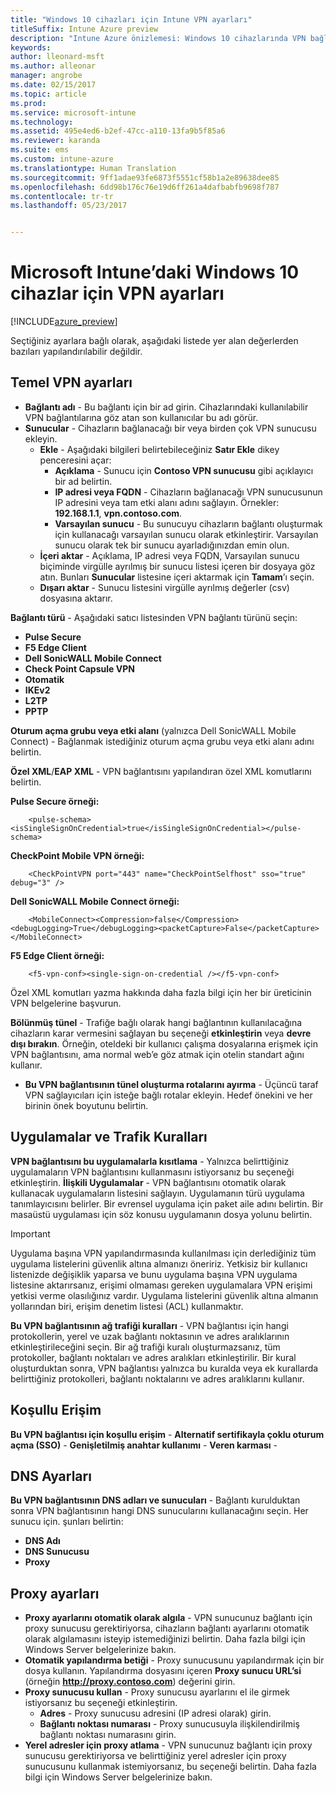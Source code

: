```yaml
---
title: "Windows 10 cihazları için Intune VPN ayarları"
titleSuffix: Intune Azure preview
description: "Intune Azure önizlemesi: Windows 10 cihazlarında VPN bağlantılarını yapılandırmak için kullanabileceğiniz Intune ayarlarını öğrenin."
keywords: 
author: lleonard-msft
ms.author: alleonar
manager: angrobe
ms.date: 02/15/2017
ms.topic: article
ms.prod: 
ms.service: microsoft-intune
ms.technology: 
ms.assetid: 495e4ed6-b2ef-47cc-a110-13fa9b5f85a6
ms.reviewer: karanda
ms.suite: ems
ms.custom: intune-azure
ms.translationtype: Human Translation
ms.sourcegitcommit: 9ff1adae93fe6873f5551cf58b1a2e89638dee85
ms.openlocfilehash: 6dd98b176c76e19d6ff261a4dafbabfb9698f787
ms.contentlocale: tr-tr
ms.lasthandoff: 05/23/2017


---
```


# <a name="vpn-settings-for-windows-10-devices-in-microsoft-intune"></a>Microsoft Intune’daki Windows 10 cihazlar için VPN ayarları

[!INCLUDE[azure_preview](./includes/azure_preview.md)]

Seçtiğiniz ayarlara bağlı olarak, aşağıdaki listede yer alan değerlerden bazıları yapılandırılabilir değildir.


## <a name="base-vpn-settings"></a>Temel VPN ayarları


- **Bağlantı adı** - Bu bağlantı için bir ad girin. Cihazlarındaki kullanılabilir VPN bağlantılarına göz atan son kullanıcılar bu adı görür.
- **Sunucular** - Cihazların bağlanacağı bir veya birden çok VPN sunucusu ekleyin.
    - **Ekle** - Aşağıdaki bilgileri belirtebileceğiniz **Satır Ekle** dikey penceresini açar:
        - **Açıklama** - Sunucu için **Contoso VPN sunucusu** gibi açıklayıcı bir ad belirtin.
        - **IP adresi veya FQDN** - Cihazların bağlanacağı VPN sunucusunun IP adresini veya tam etki alanı adını sağlayın. Örnekler: **192.168.1.1**, **vpn.contoso.com**.
        - **Varsayılan sunucu** - Bu sunucuyu cihazların bağlantı oluşturmak için kullanacağı varsayılan sunucu olarak etkinleştirir. Varsayılan sunucu olarak tek bir sunucu ayarladığınızdan emin olun.
    - **İçeri aktar** - Açıklama, IP adresi veya FQDN, Varsayılan sunucu biçiminde virgülle ayrılmış bir sunucu listesi içeren bir dosyaya göz atın. Bunları **Sunucular** listesine içeri aktarmak için **Tamam**’ı seçin.
    - **Dışarı aktar** - Sunucu listesini virgülle ayrılmış değerler (csv) dosyasına aktarır.

**Bağlantı türü** - Aşağıdaki satıcı listesinden VPN bağlantı türünü seçin:
- **Pulse Secure**
- **F5 Edge Client**
- **Dell SonicWALL Mobile Connect**
- **Check Point Capsule VPN**
- **Otomatik**
- **IKEv2**
- **L2TP**
- **PPTP**

**Oturum açma grubu veya etki alanı** (yalnızca Dell SonicWALL Mobile Connect) - Bağlanmak istediğiniz oturum açma grubu veya etki alanı adını belirtin.

**Özel XML**/**EAP XML** - VPN bağlantısını yapılandıran özel XML komutlarını belirtin.

**Pulse Secure örneği:**

```
    <pulse-schema><isSingleSignOnCredential>true</isSingleSignOnCredential></pulse-schema>
```

**CheckPoint Mobile VPN örneği:**

```
    <CheckPointVPN port="443" name="CheckPointSelfhost" sso="true" debug="3" />
```

**Dell SonicWALL Mobile Connect örneği:**

```
    <MobileConnect><Compression>false</Compression><debugLogging>True</debugLogging><packetCapture>False</packetCapture></MobileConnect>
```

**F5 Edge Client örneği:**

```
    <f5-vpn-conf><single-sign-on-credential /></f5-vpn-conf>
```

Özel XML komutları yazma hakkında daha fazla bilgi için her bir üreticinin VPN belgelerine başvurun.

**Bölünmüş tünel** - Trafiğe bağlı olarak hangi bağlantının kullanılacağına cihazların karar vermesini sağlayan bu seçeneği **etkinleştirin** veya **devre dışı bırakın**. Örneğin, oteldeki bir kullanıcı çalışma dosyalarına erişmek için VPN bağlantısını, ama normal web’e göz atmak için otelin standart ağını kullanır.
- **Bu VPN bağlantısının tünel oluşturma rotalarını ayırma** - Üçüncü taraf VPN sağlayıcıları için isteğe bağlı rotalar ekleyin. Hedef önekini ve her birinin önek boyutunu belirtin.

## <a name="apps-and-traffic-rules"></a>Uygulamalar ve Trafik Kuralları

**VPN bağlantısını bu uygulamalarla kısıtlama** - Yalnızca belirttiğiniz uygulamaların VPN bağlantısını kullanmasını istiyorsanız bu seçeneği etkinleştirin.
**İlişkili Uygulamalar** - VPN bağlantısını otomatik olarak kullanacak uygulamaların listesini sağlayın. Uygulamanın türü uygulama tanımlayıcısını belirler. Bir evrensel uygulama için paket aile adını belirtin. Bir masaüstü uygulaması için söz konusu uygulamanın dosya yolunu belirtin.

>[!IMPORTANT]
>Uygulama başına VPN yapılandırmasında kullanılması için derlediğiniz tüm uygulama listelerini güvenlik altına almanızı öneririz. Yetkisiz bir kullanıcı listenizde değişiklik yaparsa ve bunu uygulama başına VPN uygulama listesine aktarırsanız, erişimi olmaması gereken uygulamalara VPN erişimi yetkisi verme olasılığınız vardır. Uygulama listelerini güvenlik altına almanın yollarından biri, erişim denetim listesi (ACL) kullanmaktır.

**Bu VPN bağlantısının ağ trafiği kuralları** - VPN bağlantısı için hangi protokollerin, yerel ve uzak bağlantı noktasının ve adres aralıklarının etkinleştirileceğini seçin. Bir ağ trafiği kuralı oluşturmazsanız, tüm protokoller, bağlantı noktaları ve adres aralıkları etkinleştirilir. Bir kural oluşturduktan sonra, VPN bağlantısı yalnızca bu kuralda veya ek kurallarda belirttiğiniz protokolleri, bağlantı noktalarını ve adres aralıklarını kullanır.


## <a name="conditional-access"></a>Koşullu Erişim

**Bu VPN bağlantısı için koşullu erişim** -
**Alternatif sertifikayla çoklu oturum açma (SSO)** -
**Genişletilmiş anahtar kullanımı** -
**Veren karması** -

## <a name="dns-settings"></a>DNS Ayarları

**Bu VPN bağlantısının DNS adları ve sunucuları** - Bağlantı kurulduktan sonra VPN bağlantısının hangi DNS sunucularını kullanacağını seçin.
Her sunucu için. şunları belirtin:
- **DNS Adı**
- **DNS Sunucusu**
- **Proxy**

## <a name="proxy-settings"></a>Proxy ayarları

- **Proxy ayarlarını otomatik olarak algıla** - VPN sunucunuz bağlantı için proxy sunucusu gerektiriyorsa, cihazların bağlantı ayarlarını otomatik olarak algılamasını isteyip istemediğinizi belirtin. Daha fazla bilgi için Windows Server belgelerinize bakın.
- **Otomatik yapılandırma betiği** - Proxy sunucusunu yapılandırmak için bir dosya kullanın. Yapılandırma dosyasını içeren **Proxy sunucu URL’si** (örneğin **http://proxy.contoso.com**) değerini girin.
- **Proxy sunucusu kullan** - Proxy sunucusu ayarlarını el ile girmek istiyorsanız bu seçeneği etkinleştirin.
    - **Adres** - Proxy sunucusu adresini (IP adresi olarak) girin.
    - **Bağlantı noktası numarası** - Proxy sunucusuyla ilişkilendirilmiş bağlantı noktası numarasını girin.
- **Yerel adresler için proxy atlama** - VPN sunucunuz bağlantı için proxy sunucusu gerektiriyorsa ve belirttiğiniz yerel adresler için proxy sunucusunu kullanmak istemiyorsanız, bu seçeneği belirtin. Daha fazla bilgi için Windows Server belgelerinize bakın.

